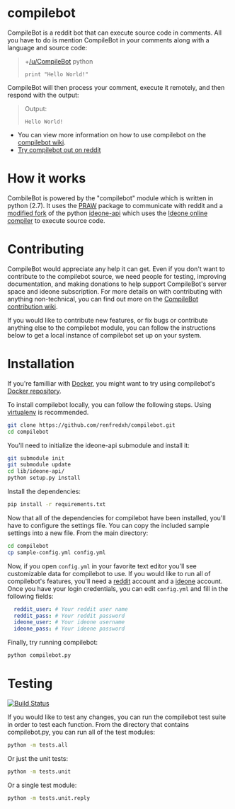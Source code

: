 compilebot
==========

CompileBot is a reddit bot that can execute source code in comments. All you have to do is mention CompileBot in your comments along with a language and source code:

> +[/u/CompileBot](http://www.reddit.com/user/CompileBot) python
>
>     print "Hello World!"
>

CompileBot will then process your comment, execute it remotely, and then respond with the output:

> Output:
>
>     Hello World!
>

* You can view more information on how to use compilebot on the [compilebot wiki](http://www.reddit.com/r/CompileBot/wiki/index#wiki_how_to_use_compilebot).
* [Try compilebot out on reddit](http://www.reddit.com/r/CompileBot/comments/2a3ust/official_compilebot_testing_thread/)

# How it works

CombileBot is powered by the "compilebot" module which is written in python (2.7). It uses the [PRAW](https://github.com/praw-dev/praw) package to communicate with reddit and a [modified fork](https://github.com/renfredxh/ideone-api) of the python [ideone-api](https://github.com/jschaf/ideone-api) which uses the [Ideone online compiler](http://ideone.com) to execute source code.

# Contributing

CompileBot would appreciate any help it can get. Even if you don't want to contribute to the compilebot source, we need people for testing, improving documentation, and making donations to help support CompileBot's server space and ideone subscription. For more details on with contributing with anything non-technical, you can find out more on the [CompileBot contribution wiki](http://www.reddit.com/r/CompileBot/wiki/index#wiki_contributing).

If you would like to contribute new features, or fix bugs or contribute anything else to the compilebot module, you can follow the instructions below to get a local instance of compilebot set up on your system.

# Installation

If you're familliar with [Docker](https://www.docker.com/), you might want to try using compilebot's [Docker repository](https://registry.hub.docker.com/u/renfredxh/compilebot/).

To install compilebot locally, you can follow the following steps. Using [virtualenv](http://www.virtualenv.org) is recommended.

```bash
git clone https://github.com/renfredxh/compilebot.git
cd compilebot
```

You'll need to initialize the ideone-api submodule and install it:

```bash
git submodule init
git submodule update
cd lib/ideone-api/
python setup.py install
```

Install the dependencies:

```bash
pip install -r requirements.txt
```

Now that all of the dependencies for compilebot have been installed, you'll have to configure the settings file. You can copy the included sample settings into a new file. From the main directory:

```bash
cd compilebot
cp sample-config.yml config.yml
```

Now, if you open `config.yml` in your favorite text editor you'll see customizable data for compilebot to use. If you would like to run all of compilebot's features, you'll need a [reddit](http://www.reddit.com/) account and a [ideone](http://ideone.com/account/register) account. Once you have your login credentials, you can edit `config.yml` and fill in the following fields:

```yaml
  reddit_user: # Your reddit user name
  reddit_pass: # Your reddit password
  ideone_user: # Your ideone username
  ideone_pass: # Your ideone password
```

Finally, try running compilebot:

```bash
python compilebot.py
```

# Testing

[![Build Status](https://travis-ci.org/renfredxh/compilebot.svg?branch=master)](https://travis-ci.org/renfredxh/compilebot)

If you would like to test any changes, you can run the compilebot test suite in order to test each function. From the directory that contains compilebot.py, you can run all of the test modules:

```bash
python -m tests.all
```

Or just the unit tests:

```bash
python -m tests.unit
```

Or a single test module:

```bash
python -m tests.unit.reply
```
